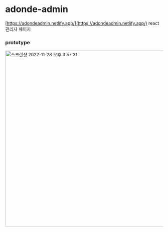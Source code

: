 # adonde-admin
[https://adondeadmin.netlify.app/](https://adondeadmin.netlify.app/)
react 
관리자 페이지

### prototype
<img width="561" alt="스크린샷 2022-11-28 오후 3 57 31" src="https://user-images.githubusercontent.com/65282581/204213461-58db23c6-f0f6-486e-a37e-2d63ce0be246.png">
